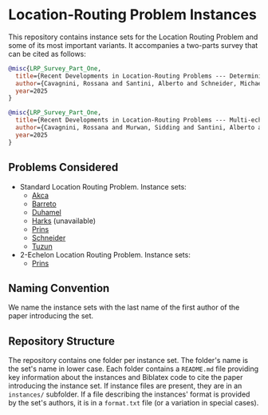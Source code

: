 # Location-Routing Problem Instances

This repository contains instance sets for the Location Routing Problem and some of its most important variants.
It accompanies a two-parts survey that can be cited as follows:

```bib
@misc{LRP_Survey_Part_One,
  title={Recent Developments in Location-Routing Problems --- Deterministic, single-echelon, single-objective, single-period problems},
  author={Cavagnini, Rossana and Santini, Alberto and Schneider, Michael},
  year=2025
}

@misc{LRP_Survey_Part_One,
  title={Recent Developments in Location-Routing Problems --- Multi-echelon and multi-period problems},
  author={Cavagnini, Rossana and Murwan, Sidding and Santini, Alberto and Schneider, Michael},
  year=2025
}
```

## Problems Considered

* Standard Location Routing Problem. Instance sets:
  * [Akca](akca/)
  * [Barreto](barreto/)
  * [Duhamel](duhamel/)
  * [Harks](harks/) (unavailable)
  * [Prins](prins/)
  * [Schneider](schneider/)
  * [Tuzun](tuzun/)
* 2-Echelon Location Routing Problem. Instance sets:
  * [Prins](prins-2e/)

## Naming Convention

We name the instance sets with the last name of the first author of the paper introducing the set.

## Repository Structure

The repository contains one folder per instance set.
The folder's name is the set's name in lower case.
Each folder contains a `README.md` file providing key information about the instances and Biblatex code to cite the paper introducing the instance set.
If instance files are present, they are in an `instances/` subfolder.
If a file describing the instances' format is provided by the set's authors, it is in a `format.txt` file (or a variation in special cases).
